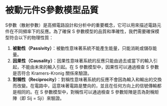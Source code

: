 # 被動元件S參數模型品質

S參數（散射參數）是高頻電路設計和分析中的重要概念，它可以用來描述電路元件在不同頻率下的反應。為了確保 S 參數模型的品質和準確性，我們需要確保模型符合以下的物理性質：

1. **被動性（Passivity）**：被動性意味著系統不能產生能量，只能消耗或儲存能量。
2. **因果性（Causality）**：因果性意味著系統的反應只能由過去或當下的輸入引起，不能由未來的輸入引起。在 S 參數模型中，因果性可以通過檢查 S 參數是否符合 Kramers-Kronig 關係來驗證。
3. **對稱性（Reciprocity）**：對稱性意味著系統的反應不會因為輸入和輸出的交換而改變。在電路中，這意味著電路是雙向的，並且在任何方向上的信號傳輸都是相同的。在 S 參數模型中，對稱性可以通過檢查 S 參數矩陣是否為對稱矩陣（即 Sij = Sji）來驗證。
